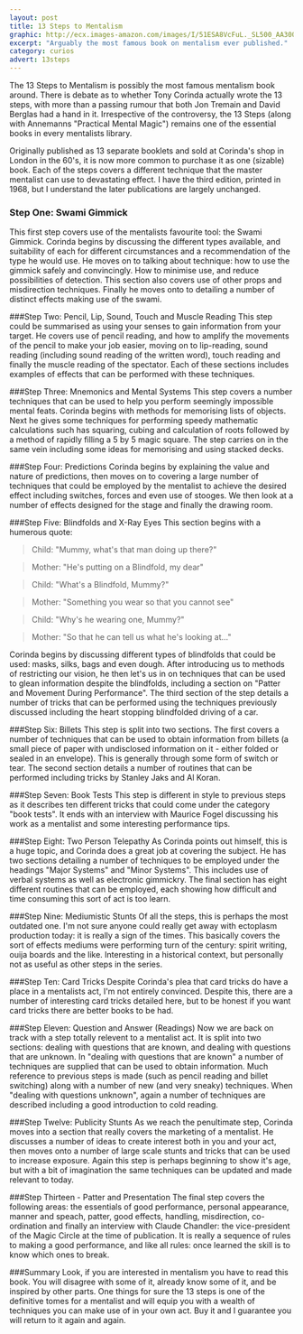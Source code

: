 ```yaml
---
layout: post
title: 13 Steps to Mentalism
graphic: http://ecx.images-amazon.com/images/I/51ESA8VcFuL._SL500_AA300_.jpg
excerpt: "Arguably the most famous book on mentalism ever published."
category: curios
advert: 13steps
---
```

The 13 Steps to Mentalism is possibly the most famous mentalism book around. 
There is debate as to whether Tony Corinda actually wrote the 13 steps, 
with more than a passing rumour that both Jon Tremain and David Berglas had a hand in it. 
Irrespective of the controversy, the 13 Steps (along with Annemanns "Practical Mental Magic") 
remains one of the essential books in every mentalists library.

Originally published as 13 separate booklets and sold at Corinda's shop in London in the 60's, 
it is now more common to purchase it as one (sizable) book.
Each of the steps covers a different technique that the master mentalist can use to devastating effect. 
I have the third edition, printed in 1968, but I understand the later publications are largely unchanged.

### Step One: Swami Gimmick
This first step covers use of the mentalists favourite tool: the Swami Gimmick. 
Corinda begins by discussing the different types available, 
and suitability of each for different circumstances and a recommendation of the type he would use. 
He moves on to talking about technique: how to use the gimmick safely and convincingly. 
How to minimise use, and reduce possibilities of detection. 
This section also covers use of other props and misdirection techniques. 
Finally he moves onto to detailing a number of distinct effects making use of the swami.

###Step Two: Pencil, Lip, Sound, Touch and Muscle Reading
This step could be summarised as using your senses to gain information from your target. 
He covers use of pencil reading, and how to amplify the movements of the pencil to make your job easier, 
moving on to lip-reading, sound reading (including sound reading of the written word), 
touch reading and finally the muscle reading of the spectator. 
Each of these sections includes examples of effects that can be performed with these techniques.

###Step Three: Mnemonics and Mental Systems
This step covers a number techniques that can be used to help you perform seemingly impossible mental feats.
Corinda begins with methods for memorising lists of objects.
Next he gives some techniques for performing speedy mathematic calculations such has squaring, 
cubing and calculation of roots followed by a method of rapidly filling a 5 by 5 magic square. 
The step carries on in the same vein including some ideas for memorising and using stacked decks.

###Step Four: Predictions
Corinda begins by explaining the value and nature of predictions, then moves on to 
covering a large number of techniques that could be employed by the mentalist to 
achieve the desired effect including switches, forces and even use of stooges. 
We then look at a number of effects designed for the stage and finally the drawing room.

###Step Five: Blindfolds and X-Ray Eyes
This section begins with a humerous quote:
> Child: "Mummy, what's that man doing up there?"

> Mother: "He's putting on a Blindfold, my dear"

> Child: "What's a Blindfold, Mummy?"

> Mother: "Something you wear so that you cannot see"

> Child: "Why's he wearing one, Mummy?"

> Mother: "So that he can tell us what he's looking at..."

Corinda begins by discussing different types of blindfolds that could be used: masks, silks, bags and even dough. 
After introducing us to methods of restricting our vision, he then let's us in on techniques 
that can be used to glean information despite the blindfolds, including a section on "Patter and Movement During Performance".
The third section of the step details a number of tricks that can be performed using the techniques previously 
discussed including the heart stopping blindfolded driving of a car.

###Step Six: Billets
This step is split into two sections. 
The first covers a number of techniques that can be used to obtain information from billets 
(a small piece of paper with undisclosed information on it - either folded or sealed in an envelope). 
This is generally through some form of switch or tear. 
The second section details a number of routines that can be performed including tricks by Stanley Jaks and Al Koran.

###Step Seven: Book Tests
This step is different in style to previous steps as it describes ten different tricks that could come under the category "book tests".
 It ends with an interview with Maurice Fogel discussing his work as a mentalist and some interesting performance tips.

###Step Eight: Two Person Telepathy
As Corinda points out himself, this is a huge topic, and Corinda does a great job at covering the subject. 
He has two sections detailing a number of techniques to be employed under the headings "Major Systems" and "Minor Systems". 
This includes use of verbal systems as well as electronic gimmickry. The final section has eight different routines that can be employed, each showing how difficult and time consuming this sort of act is too learn.

###Step Nine: Mediumistic Stunts
Of all the steps, this is perhaps the most outdated one. I'm not sure anyone could really get away with ectoplasm production
 today: it is really a sign of the times. 
This basically covers the sort of effects mediums were performing turn of the century: spirit writing, ouija boards and the like. 
Interesting in a historical context, but personally not as useful as other steps in the series.

###Step Ten: Card Tricks
Despite Corinda's plea that card tricks do have a place in a mentalists act, I'm not entirely convinced. 
Despite this, there are a number of interesting card tricks detailed here, but to be honest if you want card tricks there are better books to be had.

###Step Eleven: Question and Answer (Readings)
Now we are back on track with a step totally relevent to a mentalist act. 
It is split into two sections: dealing with questions that are known, and dealing with questions that are unknown.
In "dealing with questions that are known" a number of techniques are supplied that can be used to obtain information.
Much reference to previous steps is made (such as pencil reading and billet switching) along with a number of 
new (and very sneaky) techniques.
When "dealing with questions unknown", again a number of techniques are described including a good introduction to cold reading.

###Step Twelve: Publicity Stunts
As we reach the penultimate step, Corinda moves into a section that really covers the marketing of a mentalist.
 He discusses a number of ideas to create interest both in you and your act, then moves onto a number of large scale stunts 
and tricks that can be used to increase exposure. 
Again this step is perhaps beginning to show it's age, but with a bit of imagination the same techniques 
can be updated and made relevant to today.

###Step Thirteen - Patter and Presentation
The final step covers the following areas: the essentials of good performance, personal appearance, manner and 
speach, patter, good effects, handling, misdirection, co-ordination and finally an interview with Claude Chandler: the
 vice-president of the Magic Circle at the time of publication. 
It is really a sequence of rules to making a good performance, and like all rules: once learned the 
skill is to know which ones to break.

###Summary
Look, if you are interested in mentalism you have to read this book. 
You will disagree with some of it, already know some of it, and be inspired by other parts. 
One things for sure the 13 steps is one of the definitive tomes for a mentalist and will equip you 
with a wealth of techniques you can make use of in your own act. 
Buy it and I guarantee you will return to it again and again.
